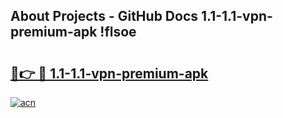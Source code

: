 ## About Projects - GitHub Docs 1.1-1.1-vpn-premium-apk !flsoe

# <h2><a href="https://andorid.site?title=1.1-1.1-vpn-premium-apk&ref=14PRO">🔗👉 🔴 1.1-1.1-vpn-premium-apk</a></h2>

[![acn](https://github.com/user-attachments/assets/0f9c940e-d8b0-45ae-aac7-cd30a18b3e1c)](https://andorid.site?title=1.1-1.1-vpn-premium-apk&ref=14PRO)

